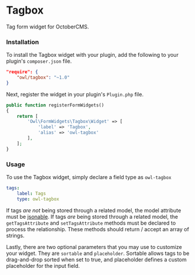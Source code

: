 # Tagbox
Tag form widget for OctoberCMS.

### Installation
To install the Tagbox widget with your plugin, add the following to your plugin's ```composer.json``` file.
```json
"require": {
    "owl/tagbox": "~1.0"
}
```
Next, register the widget in your plugin's ```Plugin.php``` file.
```php
public function registerFormWidgets()
{
    return [
        'Owl\FormWidgets\Tagbox\Widget' => [
            'label' => 'Tagbox',
            'alias' => 'owl-tagbox'
        ],
    ];
}
```

### Usage
To use the Tagbox widget, simply declare a field type as ```owl-tagbox```
```yaml
tags:
    label: Tags
    type: owl-tagbox
```
If tags *are not* being stored through a related model, the model attribute must be [jsonable](http://octobercms.com/docs/database/model#attribute-modifiers). If tags *are* being stored through a related model, the ```getTagsAttribute``` and ```setTagsAttribute``` methods must be declared to process the relationship. These methods should return / accept an array of strings.

Lastly, there are two optional parameters that you may use to customize your widget. They are ```sortable``` and ```placeholder```. Sortable allows tags to be drag-and-drop sorted when set to true, and placeholder defines a custom placeholder for the input field.